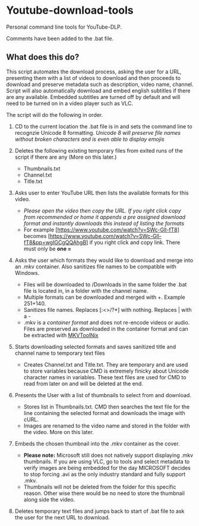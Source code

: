 # Youtube-download-tools
Personal command line tools for YouTube-DLP.

Comments have been added to the .bat file.

## What does this do?
This script automates the download process, asking the user for a URL, presenting them with a list of videos to download and then proceeds to download and preserve metadata such as description, video name, channel. Script will also automatically download and embed english subtitles if there are any available. Embedded subtitles are turned off by default and will need to be turned on in a video player such as VLC. 

The script will do the following in order.

1. CD to the current location the .bat file is in and sets the command line to recognzie Unicode 8 formatting. *Unicode 8 will preserve file names without broken characters and is even able to display emojis*

2. Deletes the following existing temporary files from exited runs of the script if there are any (More on this later.)
   - Thumbnails.txt
   - Channel.txt
   - Title.txt
3. Asks user to enter YouTube URL then lists the available formats for this video.
   - *Please open the video then copy the URL. If you right click copy from recommended or home it appends a pre assigned download format and instantly downloads this instead of listing the formats*
   - For example [https://www.youtube.com/watch?v=SWc-Gll-fT8] becomes [https://www.youtube.com/watch?v=SWc-Gll-fT8&pp=wgIGCgQQAhgB] if you right click and copy link. There must only be **one =**
  
4. Asks the user which formats they would like to download and merge into an .mkv container. Also sanitizes file names to be compatible with Windows.
   - Files will be downloaded to /Downloads in the same folder the .bat file is located in, in a folder with the channel name.
   - Multiple formats can be downloaded and merged with +. Example 251+140.
   - Sanitizes file names. Replaces [:<>/\?*] with nothing. Replaces | with a -
   - .mkv is a *container format* and does not re-encode videos or audio. Files are preserved as downloaded in the container format and can be extracted with [MKVToolNix](https://mkvtoolnix.download/)
  
6. Starts downloading selected formats and saves sanitized title and channel name to temporary text files
   - Creates Channel.txt and Title.txt. They are temporary and are used to store variables because CMD is extremely finicky about Unicode character names in variables. These text files are used for CMD to read from later on and will be deleted at the end.
  
7. Presents the User with a list of thumbnails to select from and download.
   - Stores list in Thumbnails.txt. CMD then searches the text file for the line containing the selected format and downloads the image with cURL.
   - Images are renamed to the video name and stored in the folder with the video. More on this later.
  
8. Embeds the chosen thumbnail into the .mkv container as the cover.
    - **Please note:** Microsoft still does not natively support displaying .mkv thumbnails. If you are using VLC, go to tools and select metadata to verify images are being embedded for the day MICROSOFT decides to stop forcing .avi as the only industry standard and fully support .mkv.
    - Thumbnails will not be deleted from the folder for this specific reason. Other wise there would be no need to store the thumbnail along side the video.
  
9. Deletes temporary text files and jumps back to start of .bat file to ask the user for the next URL to download.
